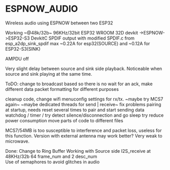 # ESPNOW_AUDIO
Wireless audio using ESPNOW between two ESP32

Working ~@48k/32b~ 96KHz/32bit
ESP32 WROOM 32D devkit ->ESPNOW->ESP32-S3 DevkitC SPDIF output with modified SPDIF.c from esp_a2dp_sink_spdif 
max ~0.22A for esp32(SOURCE) and ~0.12A for ESP32-S3(SINK)

AMPDU off

Very slight delay between source and sink side playback. 
Noticeable when source and sink playing at the same time.

ToDO:
change to broadcast based so there is no wait for an ack, make different data packet formatting for different purposes

cleanup code, change wifi menuconfig settings for rx/tx.
~maybe try MCS7 again~
~maybe dedicated threads for send | receive~
fix problems pairing at startup, needs reset several times to pair and start sending data
watchdog / timer / try detect silence/disconnection and go sleep 
try reduce power consumption
move parts of code to different files


MCS7/54MB is too susceptible to interference and packet loss, useless for this function. Version with external antenna may work better?
Very weak to microwave.


Done:
Change to Ring Buffer
Working with Source side I2S_receive at 48KHz/32b 64 frame_num and 2 desc_num  
Use of semaphores to avoid glitches in audio
